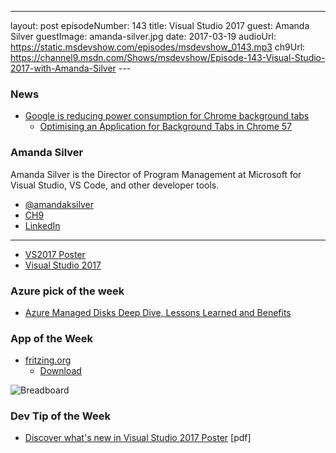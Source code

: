 ---
layout: post
episodeNumber: 143
title: Visual Studio 2017
guest: Amanda Silver
guestImage: amanda-silver.jpg
date: 2017-03-19
audioUrl: https://static.msdevshow.com/episodes/msdevshow_0143.mp3
ch9Url: https://channel9.msdn.com/Shows/msdevshow/Episode-143-Visual-Studio-2017-with-Amanda-Silver
--- 

### News

 - [Google is reducing power consumption for Chrome background tabs](https://www.thurrott.com/thurrott-now/03-14-2017/#106867)
   - [Optimising an Application for Background Tabs in Chrome 57](https://developers.google.com/web/updates/2017/03/background_tabs)

### Amanda Silver

Amanda Silver is the Director of Program Management at Microsoft for Visual Studio, VS Code, and other developer tools.

 - [@amandaksilver](https://twitter.com/amandaksilver)
 - [CH9](https://channel9.msdn.com/Events/Speakers/amanda-silver)
 - [LinkedIn](https://www.linkedin.com/in/amanda-silver-a155701/)

--------------------------------------------

 - [VS2017 Poster](https://aka.ms/wr3gsb)
 - [Visual Studio 2017](https://www.visualstudio.com/en-us/news/releasenotes/vs2017-relnotes)

### Azure pick of the week

 - [Azure Managed Disks Deep Dive, Lessons Learned and Benefits](https://blogs.msdn.microsoft.com/igorpag/2017/03/14/azure-managed-disks-deep-dive-lessons-learned-and-benefits/)

### App of the Week

 - [fritzing.org](http://fritzing.org/)
   - [Download](http://fritzing.org/download/)

![Breadboard](breadboard.jpg)

### Dev Tip of the Week

 - [Discover what's new in Visual Studio 2017 Poster](https://vs2017poster.azurewebsites.net/) \[pdf\]
